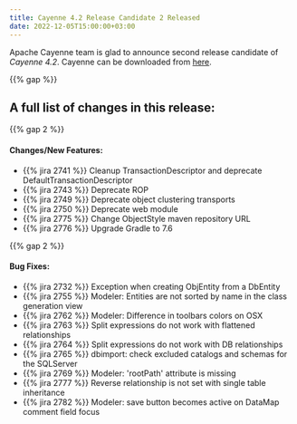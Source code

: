 ```yaml
---
title: Cayenne 4.2 Release Candidate 2 Released
date: 2022-12-05T15:00:00+03:00
--- 
```


Apache Cayenne team is glad to announce second release candidate of _Cayenne 4.2_. 
Cayenne can be downloaded from [here](/download.html).

{{% gap %}}
<h2 class="text-center">A full list of changes in this release:</h2>
{{% gap 2 %}}

#### Changes/New Features:

- {{% jira 2741 %}} Cleanup TransactionDescriptor and deprecate DefaultTransactionDescriptor
- {{% jira 2743 %}} Deprecate ROP
- {{% jira 2749 %}} Deprecate object clustering transports
- {{% jira 2750 %}} Deprecate web module
- {{% jira 2775 %}} Change ObjectStyle maven repository URL
- {{% jira 2776 %}} Upgrade Gradle to 7.6

{{% gap 2 %}}

#### Bug Fixes:

- {{% jira 2732 %}} Exception when creating ObjEntity from a DbEntity
- {{% jira 2755 %}} Modeler: Entities are not sorted by name in the class generation view
- {{% jira 2762 %}} Modeler: Difference in toolbars colors on OSX
- {{% jira 2763 %}} Split expressions do not work with flattened relationships
- {{% jira 2764 %}} Split expressions do not work with DB relationships
- {{% jira 2765 %}} dbimport: check excluded catalogs and schemas for the SQLServer
- {{% jira 2769 %}} Modeler: 'rootPath' attribute is missing
- {{% jira 2777 %}} Reverse relationship is not set with single table inheritance
- {{% jira 2782 %}} Modeler: save button becomes active on DataMap comment field focus
